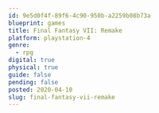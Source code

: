 ```yaml
---
id: 9e5d0f4f-89f6-4c90-950b-a2259b08b73a
blueprint: games
title: Final Fantasy VII: Remake
platform: playstation-4
genre:
  - rpg
digital: true
physical: true
guide: false
pending: false
posted: 2020-04-10
slug: final-fantasy-vii-remake
---
```

